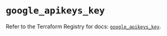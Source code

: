 # `google_apikeys_key`

Refer to the Terraform Registry for docs: [`google_apikeys_key`](https://registry.terraform.io/providers/hashicorp/google-beta/6.20.0/docs/resources/google_apikeys_key).
